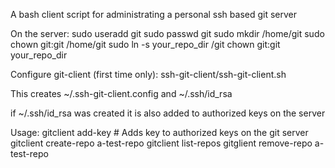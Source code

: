 A bash client script for administrating a personal ssh based git server

On the server:
sudo useradd git
sudo passwd git
sudo mkdir /home/git
sudo chown git:git /home/git
sudo ln -s your_repo_dir /git
chown git:git your_repo_dir

Configure git-client (first time only):
ssh-git-client/ssh-git-client.sh

This creates
~/.ssh-git-client.config
and
~/.ssh/id_rsa

if ~/.ssh/id_rsa was created it is also added to authorized keys on the server

Usage:
gitclient add-key                  # Adds key to authorized keys on the git server
gitclient create-repo a-test-repo
gitclient list-repos
gitglient remove-repo a-test-repo


